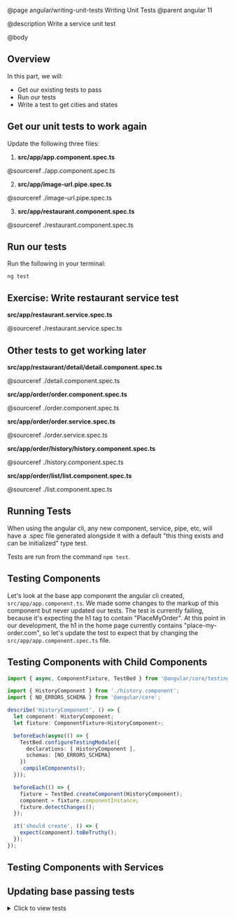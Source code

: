 @page angular/writing-unit-tests Writing Unit Tests
@parent angular 11

@description Write a service unit test

@body

## Overview

In this part, we will:

- Get our existing tests to pass
- Run our tests
- Write a test to get cities and states

## Get our unit tests to work again

Update the following three files:

1. __src/app/app.component.spec.ts__

@sourceref ./app.component.spec.ts

2. __src/app/image-url.pipe.spec.ts__

@sourceref ./image-url.pipe.spec.ts

3. __src/app/restaurant.component.spec.ts__

@sourceref ./restaurant.component.spec.ts

## Run our tests

Run the following in your terminal:

```shell
ng test
```

## Exercise: Write restaurant service test

__src/app/restaurant.service.spec.ts__

@sourceref ./restaurant.service.spec.ts


## Other tests to get working later

__src/app/restaurant/detail/detail.component.spec.ts__

@sourceref ./detail.component.spec.ts

__src/app/order/order.component.spec.ts__

@sourceref ./order.component.spec.ts

__src/app/order/order.service.spec.ts__

@sourceref ./order.service.spec.ts

__src/app/order/history/history.component.spec.ts__

@sourceref ./history.component.spec.ts

__src/app/order/list/list.component.spec.ts__

@sourceref ./list.component.spec.ts

## Running Tests

When using the angular cli, any new component, service, pipe, etc, will have a .spec file generated alongside it with a default "this thing exists and can be initialized" type test.

Tests are run from the command `npm test`.

## Testing Components

Let's look at the base app component the angular cli created, `src/app/app.component.ts`. We made some changes to the markup of this component but never updated our tests. The test is currently failing, because it's expecting the h1 tag to contain "PlaceMyOrder". At this point in our development, the h1 in the home page currently contains "place-my-order.com", so let's update the test to expect that by changing the `src/app/app.component.spec.ts` file.

## Testing Components with Child Components

```typescript
import { async, ComponentFixture, TestBed } from '@angular/core/testing';

import { HistoryComponent } from './history.component';
import { NO_ERRORS_SCHEMA } from '@angular/core';

describe('HistoryComponent', () => {
  let component: HistoryComponent;
  let fixture: ComponentFixture<HistoryComponent>;

  beforeEach(async(() => {
    TestBed.configureTestingModule({
      declarations: [ HistoryComponent ],
      schemas: [NO_ERRORS_SCHEMA]
    })
    .compileComponents();
  }));

  beforeEach(() => {
    fixture = TestBed.createComponent(HistoryComponent);
    component = fixture.componentInstance;
    fixture.detectChanges();
  });

  it('should create', () => {
    expect(component).toBeTruthy();
  });
});
```

## Testing Components with Services



## Updating base passing tests

<details>
<summary>Click to view tests</summary>




</details>
